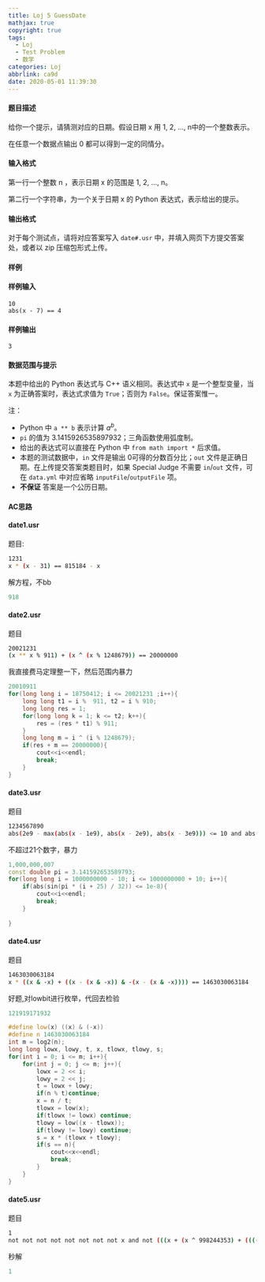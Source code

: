 ```yaml
---
title: Loj 5 GuessDate
mathjax: true
copyright: true
tags:
  - Loj
  - Test Problem
  - 数学
categories: Loj
abbrlink: ca9d
date: 2020-05-01 11:39:30
---
```


#### 题目描述

给你一个提示，请猜测对应的日期。假设日期 x 用 1, 2, ..., n中的一个整数表示。

在任意一个数据点输出 0 都可以得到一定的同情分。

#### 输入格式

第一行一个整数 n ，表示日期 x 的范围是 1, 2, ..., n。

第二行一个字符串，为一个关于日期 x 的 Python 表达式，表示给出的提示。

#### 输出格式

对于每个测试点，请将对应答案写入 `date#.usr` 中，并填入网页下方提交答案处，或者以 zip 压缩包形式上传。

<!--more-->

#### 样例

#### 样例输入

```
10
abs(x - 7) == 4
```

#### 样例输出

```
3
```

#### 数据范围与提示

本题中给出的 Python 表达式与 C++ 语义相同。表达式中 `x` 是一个整型变量，当 `x` 为正确答案时，表达式求值为 `True`；否则为 `False`。保证答案惟一。

注：

- Python 中 `a ** b` 表示计算 $a^b$。
- `pi` 的值为 3.1415926535897932；三角函数使用弧度制。
- 给出的表达式可以直接在 Python 中 `from math import *` 后求值。
- 本题的测试数据中，`in` 文件是输出 0可得的分数百分比；`out` 文件是正确日期。在上传提交答案类题目时，如果 Special Judge 不需要 `in`/`out` 文件，可在 `data.yml` 中对应省略 `inputFile`/`outputFile` 项。
- **不保证** 答案是一个公历日期。

#### AC思路


#### date1.usr

题目:

```bash
1231
x * (x - 31) == 815184 - x
```

解方程，不bb

```c++
918
```

#### date2.usr

题目

```bash
20021231
(x ** x % 911) + (x ^ (x % 1248679)) == 20000000
```

我直接费马定理整一下，然后范围内暴力

```c++
20010911
for(long long i = 18750412; i <= 20021231 ;i++){
	long long t1 = i %  911, t2 = i % 910;
	long long res = 1;
	for(long long k = 1; k <= t2; k++){
		res = (res * t1) % 911;
	}
	long long m = i ^ (i % 1248679);
	if(res + m == 20000000){
		cout<<i<<endl;
		break;
	}
}
```

#### date3.usr

题目

```bash
1234567890
abs(2e9 - max(abs(x - 1e9), abs(x - 2e9), abs(x - 3e9))) <= 10 and abs(sin(pi * (x + 25) / 32)) <= 1e-8
```

不超过21个数字，暴力

```c++
1,000,000,007
const double pi = 3.141592653589793;
for(long long i = 1000000000 - 10; i <= 1000000000 + 10; i++){
	if(abs(sin(pi * (i + 25) / 32)) <= 1e-8){
		cout<<i<<endl;
		break;
	} 
	 
}
```

#### date4.usr

题目

```bash
1463030063184
x * ((x & -x) + ((x - (x & -x)) & -(x - (x & -x)))) == 1463030063184
```

好题,对lowbit进行枚举，代回去检验

```c++
121919171932

#define low(x) ((x) & (-x)) 
#define n 1463030063184
int m = log2(n);
long long lowx, lowy, t, x, tlowx, tlowy, s;
for(int i = 0; i <= m; i++){
	for(int j = 0; j <= m; j++){
		lowx = 2 << i;
		lowy = 2 << j;
		t = lowx + lowy;
		if(n % t)continue;
		x = n / t;
		tlowx = low(x);
		if(tlowx != lowx) continue;
		tlowy = low((x - tlowx));
		if(tlowy != lowy) continue;
		s = x * (tlowx + tlowy);
		if(s == n){
			cout<<x<<endl;
			break;
		}
	}
}
```

#### date5.usr

题目

```bash
1
not not not not not not not not x and not (((x + (x ^ 998244353) + (((((x + 123) % 456 * 789) ^ 987) - x * 654) ^ (321 * (x % 2))) - (987654321 ^ ((x * x) >> 1)) - (12344321 * x * x * x) - ((1234321 - x) ^ (123454321 >> 2) / (x - 12321) - ((x + (x * x * x) ^ (x * x)) / (x + 123))) * x + 456789 / (x + 9) + 87654 + (32 << (x + 1))) >> 19) + 1)

```

秒解

```c++
1
```



